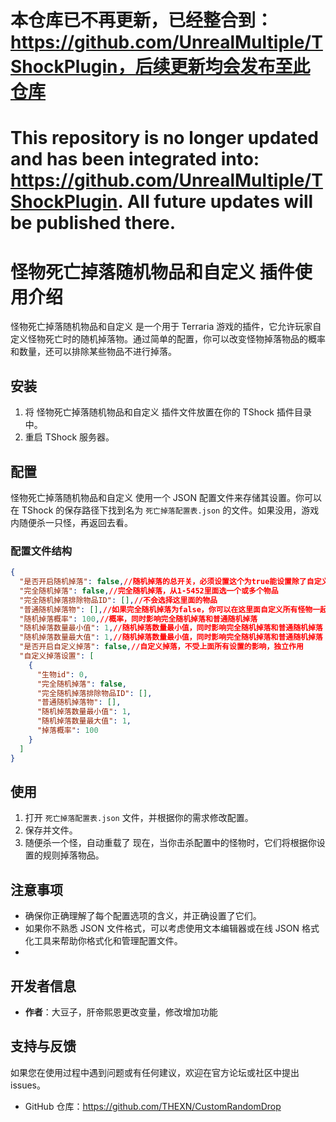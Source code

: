 # 本仓库已不再更新，已经整合到：https://github.com/UnrealMultiple/TShockPlugin，后续更新均会发布至此仓库
# This repository is no longer updated and has been integrated into: https://github.com/UnrealMultiple/TShockPlugin. All future updates will be published there.
# 怪物死亡掉落随机物品和自定义 插件使用介绍
怪物死亡掉落随机物品和自定义 是一个用于 Terraria 游戏的插件，它允许玩家自定义怪物死亡时的随机掉落物。通过简单的配置，你可以改变怪物掉落物品的概率和数量，还可以排除某些物品不进行掉落。
## 安装
1. 将 怪物死亡掉落随机物品和自定义 插件文件放置在你的 TShock 插件目录中。
2. 重启 TShock 服务器。
## 配置
怪物死亡掉落随机物品和自定义 使用一个 JSON 配置文件来存储其设置。你可以在 TShock 的保存路径下找到名为 `死亡掉落配置表.json` 的文件。如果没用，游戏内随便杀一只怪，再返回去看。
### 配置文件结构
```json
{
  "是否开启随机掉落": false,//随机掉落的总开关，必须设置这个为true能设置除了自定义以外的内容
  "完全随机掉落": false,//完全随机掉落，从1-5452里面选一个或多个物品
  "完全随机掉落排除物品ID": [],//不会选择这里面的物品
  "普通随机掉落物": [],//如果完全随机掉落为false，你可以在这里面自定义所有怪物一起的随机掉落物，随机掉落物从这里面选取
  "随机掉落概率": 100,//概率，同时影响完全随机掉落和普通随机掉落
  "随机掉落数量最小值": 1,//随机掉落数量最小值，同时影响完全随机掉落和普通随机掉落
  "随机掉落数量最大值": 1,//随机掉落数量最小值，同时影响完全随机掉落和普通随机掉落
  "是否开启自定义掉落": false,//自定义掉落，不受上面所有设置的影响，独立作用
  "自定义掉落设置": [
    {
      "生物id": 0,
      "完全随机掉落": false,
      "完全随机掉落排除物品ID": [],
      "普通随机掉落物": [],
      "随机掉落数量最小值": 1,
      "随机掉落数量最大值": 1,
      "掉落概率": 100
    }
  ]
}

```
## 使用
1. 打开 `死亡掉落配置表.json` 文件，并根据你的需求修改配置。
2. 保存并文件。
3. 随便杀一个怪，自动重载了
现在，当你击杀配置中的怪物时，它们将根据你设置的规则掉落物品。
## 注意事项
- 确保你正确理解了每个配置选项的含义，并正确设置了它们。
- 如果你不熟悉 JSON 文件格式，可以考虑使用文本编辑器或在线 JSON 格式化工具来帮助你格式化和管理配置文件。
- 
## 开发者信息

- **作者**：大豆子，肝帝熙恩更改变量，修改增加功能

## 支持与反馈

如果您在使用过程中遇到问题或有任何建议，欢迎在官方论坛或社区中提出 issues。

- GitHub 仓库：https://github.com/THEXN/CustomRandomDrop
